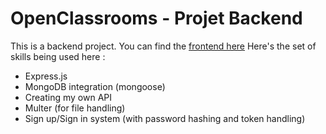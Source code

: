 # OpenClassrooms - Projet Backend

This is a backend project. You can find the [frontend here](https://github.com/OpenClassrooms-Student-Center/P7-Dev-Web-livres)
Here's the set of skills being used here :
- Express.js
- MongoDB integration (mongoose)
- Creating my own API
- Multer (for file handling)
- Sign up/Sign in system (with password hashing and token handling)